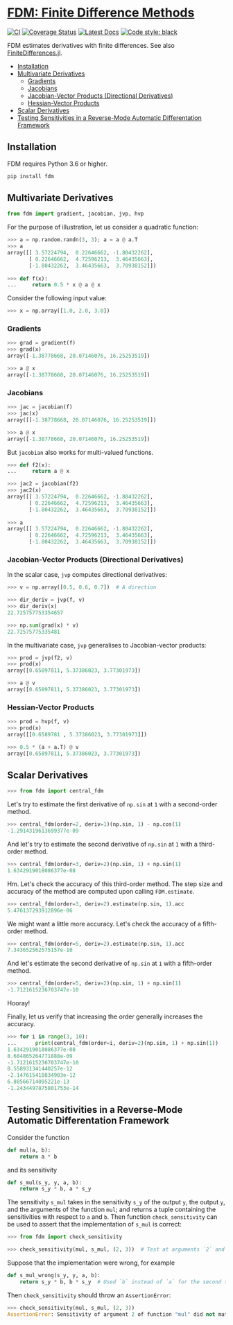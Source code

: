 # [FDM: Finite Difference Methods](http://github.com/wesselb/fdm)

[![CI](https://github.com/wesselb/fdm/workflows/CI/badge.svg?branch=master)](https://github.com/wesselb/fdm/actions?query=workflow%3ACI)
[![Coverage Status](https://coveralls.io/repos/github/wesselb/fdm/badge.svg?branch=master&service=github)](https://coveralls.io/github/wesselb/fdm?branch=master)
[![Latest Docs](https://img.shields.io/badge/docs-latest-blue.svg)](https://wesselb.github.io/fdm)
[![Code style: black](https://img.shields.io/badge/code%20style-black-000000.svg)](https://github.com/psf/black)

FDM estimates derivatives with finite differences.
See also [FiniteDifferences.jl](https://github.com/JuliaDiff/FiniteDifferences.jl).

* [Installation](#installation)
* [Multivariate Derivatives](#multivariate-derivatives)
    - [Gradients](#gradients)
    - [Jacobians](#jacobians)
    - [Jacobian-Vector Products (Directional Derivatives)](#jacobian-vector-products-directional-derivatives)
    - [Hessian-Vector Products](#hessian-vector-products)
* [Scalar Derivatives](#scalar-derivatives)
* [Testing Sensitivities in a Reverse-Mode Automatic Differentation Framework](#testing-sensitivities-in-a-reverse-mode-automatic-differentation-framework)

## Installation

FDM requires Python 3.6 or higher.

```bash
pip install fdm
```

## Multivariate Derivatives

```python
from fdm import gradient, jacobian, jvp, hvp
```

For the purpose of illustration, let us consider a quadratic function:

```python
>>> a = np.random.randn(3, 3); a = a @ a.T
>>> a
array([[ 3.57224794,  0.22646662, -1.80432262],
       [ 0.22646662,  4.72596213,  3.46435663],
       [-1.80432262,  3.46435663,  3.70938152]])
       
>>> def f(x):
...     return 0.5 * x @ a @ x
```

Consider the following input value:

```python
>>> x = np.array([1.0, 2.0, 3.0])
```

### Gradients

```python
>>> grad = gradient(f)
>>> grad(x)
array([-1.38778668, 20.07146076, 16.25253519])

>>> a @ x
array([-1.38778668, 20.07146076, 16.25253519])
```

### Jacobians

```python
>>> jac = jacobian(f)
>>> jac(x)
array([[-1.38778668, 20.07146076, 16.25253519]])

>>> a @ x
array([-1.38778668, 20.07146076, 16.25253519])
```

But `jacobian` also works for multi-valued functions.

```python
>>> def f2(x):
...     return a @ x

>>> jac2 = jacobian(f2)
>>> jac2(x)
array([[ 3.57224794,  0.22646662, -1.80432262],
       [ 0.22646662,  4.72596213,  3.46435663],
       [-1.80432262,  3.46435663,  3.70938152]])
       
>>> a
array([[ 3.57224794,  0.22646662, -1.80432262],
       [ 0.22646662,  4.72596213,  3.46435663],
       [-1.80432262,  3.46435663,  3.70938152]])
```

### Jacobian-Vector Products (Directional Derivatives)

In the scalar case, `jvp` computes directional derivatives:

```python
>>> v = np.array([0.5, 0.6, 0.7])  # A direction

>>> dir_deriv = jvp(f, v) 
>>> dir_deriv(x)
22.725757753354657

>>> np.sum(grad(x) * v)
22.72575775335481
```

In the multivariate case, `jvp` generalises to Jacobian-vector products:

```python
>>> prod = jvp(f2, v)
>>> prod(x)
array([0.65897811, 5.37386023, 3.77301973])

>>> a @ v
array([0.65897811, 5.37386023, 3.77301973])
```

### Hessian-Vector Products

```python
>>> prod = hvp(f, v)
>>> prod(x)
array([[0.6589781 , 5.37386023, 3.77301973]])

>>> 0.5 * (a + a.T) @ v
array([0.65897811, 5.37386023, 3.77301973])
```

## Scalar Derivatives
```python
>>> from fdm import central_fdm
```

Let's try to estimate the first derivative of `np.sin` at `1` with a 
second-order method.

```python
>>> central_fdm(order=2, deriv=1)(np.sin, 1) - np.cos(1)
-1.2914319613699377e-09
```

And let's try to estimate the second derivative of `np.sin` at `1` with a 
third-order method.

```python
>>> central_fdm(order=3, deriv=2)(np.sin, 1) + np.sin(1)  
1.6342919018086377e-08
```

Hm.
Let's check the accuracy of this third-order method.
The step size and accuracy of the method are computed upon calling
`FDM.estimate`.

```python
>>> central_fdm(order=3, deriv=2).estimate(np.sin, 1).acc
5.476137293912896e-06
```

We might want a little more accuracy. Let's check the accuracy of a 
fifth-order method.

```python
>>> central_fdm(order=5, deriv=2).estimate(np.sin, 1).acc
7.343652562575157e-10
```

And let's estimate the second derivative of `np.sin` at `1` with a 
fifth-order method.

```python
>>> central_fdm(order=5, deriv=2)(np.sin, 1) + np.sin(1)   
-1.7121615236703747e-10
```

Hooray!

Finally, let us verify that increasing the order generally increases the accuracy.

```python
>>> for i in range(3, 10):
...      print(central_fdm(order=i, deriv=2)(np.sin, 1) + np.sin(1))
1.6342919018086377e-08
8.604865264771888e-09
-1.7121615236703747e-10
8.558931341440257e-12
-2.147615418834903e-12
6.80566714095221e-13
-1.2434497875801753e-14
```

## Testing Sensitivities in a Reverse-Mode Automatic Differentation Framework

Consider the function

```python
def mul(a, b):
    return a * b
```

and its sensitivity

```python
def s_mul(s_y, y, a, b):
    return s_y * b, a * s_y
```

The sensitivity `s_mul` takes in the sensitivity `s_y` of the output `y`, 
the output `y`, and  the arguments of the function `mul`; and returns a tuple 
containing the sensitivities with respect to `a` and `b`.
Then function `check_sensitivity` can be used to assert that the 
implementation of `s_mul` is correct:

```python
>>> from fdm import check_sensitivity

>>> check_sensitivity(mul, s_mul, (2, 3))  # Test at arguments `2` and `3`.
```

Suppose that the implementation were wrong, for example

```python
def s_mul_wrong(s_y, y, a, b):
    return s_y * b, b * s_y  # Used `b` instead of `a` for the second sensitivity!
```

Then `check_sensitivity` should throw an `AssertionError`:

```python
>>> check_sensitivity(mul, s_mul, (2, 3)) 
AssertionError: Sensitivity of argument 2 of function "mul" did not match numerical estimate.
```
